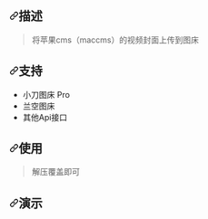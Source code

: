 <h2><a id="user-content-描述" class="anchor" aria-hidden="true" href="#描述"><svg class="octicon octicon-link" viewBox="0 0 16 16" version="1.1" width="16" height="16" aria-hidden="true"><path fill-rule="evenodd" d="M7.775 3.275a.75.75 0 001.06 1.06l1.25-1.25a2 2 0 112.83 2.83l-2.5 2.5a2 2 0 01-2.83 0 .75.75 0 00-1.06 1.06 3.5 3.5 0 004.95 0l2.5-2.5a3.5 3.5 0 00-4.95-4.95l-1.25 1.25zm-4.69 9.64a2 2 0 010-2.83l2.5-2.5a2 2 0 012.83 0 .75.75 0 001.06-1.06 3.5 3.5 0 00-4.95 0l-2.5 2.5a3.5 3.5 0 004.95 4.95l1.25-1.25a.75.75 0 00-1.06-1.06l-1.25 1.25a2 2 0 01-2.83 0z"></path></svg></a>描述</h2>
<blockquote>
<p>将苹果cms（maccms）的视频封面上传到图床</p>
</blockquote>
<h2><a id="user-content-支持" class="anchor" aria-hidden="true" href="#支持"><svg class="octicon octicon-link" viewBox="0 0 16 16" version="1.1" width="16" height="16" aria-hidden="true"><path fill-rule="evenodd" d="M7.775 3.275a.75.75 0 001.06 1.06l1.25-1.25a2 2 0 112.83 2.83l-2.5 2.5a2 2 0 01-2.83 0 .75.75 0 00-1.06 1.06 3.5 3.5 0 004.95 0l2.5-2.5a3.5 3.5 0 00-4.95-4.95l-1.25 1.25zm-4.69 9.64a2 2 0 010-2.83l2.5-2.5a2 2 0 012.83 0 .75.75 0 001.06-1.06 3.5 3.5 0 00-4.95 0l-2.5 2.5a3.5 3.5 0 004.95 4.95l1.25-1.25a.75.75 0 00-1.06-1.06l-1.25 1.25a2 2 0 01-2.83 0z"></path></svg></a>支持</h2>
<ul>
<li>小刀图床 Pro</li>
<li>兰空图床</li>
<li>其他Api接口</li>
</ul>
<h2><a id="user-content-使用" class="anchor" aria-hidden="true" href="#使用"><svg class="octicon octicon-link" viewBox="0 0 16 16" version="1.1" width="16" height="16" aria-hidden="true"><path fill-rule="evenodd" d="M7.775 3.275a.75.75 0 001.06 1.06l1.25-1.25a2 2 0 112.83 2.83l-2.5 2.5a2 2 0 01-2.83 0 .75.75 0 00-1.06 1.06 3.5 3.5 0 004.95 0l2.5-2.5a3.5 3.5 0 00-4.95-4.95l-1.25 1.25zm-4.69 9.64a2 2 0 010-2.83l2.5-2.5a2 2 0 012.83 0 .75.75 0 001.06-1.06 3.5 3.5 0 00-4.95 0l-2.5 2.5a3.5 3.5 0 004.95 4.95l1.25-1.25a.75.75 0 00-1.06-1.06l-1.25 1.25a2 2 0 01-2.83 0z"></path></svg></a>使用</h2>
<blockquote>
<p>解压覆盖即可</p>
</blockquote>
<h2><a id="user-content-演示" class="anchor" aria-hidden="true" href="#演示"><svg class="octicon octicon-link" viewBox="0 0 16 16" version="1.1" width="16" height="16" aria-hidden="true"><path fill-rule="evenodd" d="M7.775 3.275a.75.75 0 001.06 1.06l1.25-1.25a2 2 0 112.83 2.83l-2.5 2.5a2 2 0 01-2.83 0 .75.75 0 00-1.06 1.06 3.5 3.5 0 004.95 0l2.5-2.5a3.5 3.5 0 00-4.95-4.95l-1.25 1.25zm-4.69 9.64a2 2 0 010-2.83l2.5-2.5a2 2 0 012.83 0 .75.75 0 001.06-1.06 3.5 3.5 0 00-4.95 0l-2.5 2.5a3.5 3.5 0 004.95 4.95l1.25-1.25a.75.75 0 00-1.06-1.06l-1.25 1.25a2 2 0 01-2.83 0z"></path></svg></a>演示</h2>
<p><a target="_blank" rel="noopener noreferrer" href="https://camo.githubusercontent.com/1a418431794439c25c006c9c175db472950d2b30/68747470733a2f2f626c6f672e6869646f76652e636e2f7573722f75706c6f6164732f323031392f31312f3338393536343833382e706e67"><img src="https://camo.githubusercontent.com/1a418431794439c25c006c9c175db472950d2b30/68747470733a2f2f626c6f672e6869646f76652e636e2f7573722f75706c6f6164732f323031392f31312f3338393536343833382e706e67" alt="" data-canonical-src="https://blog.hidove.cn/usr/uploads/2019/11/389564838.png" style="max-width:100%;"></a></p>
<p><a target="_blank" rel="noopener noreferrer" href="https://camo.githubusercontent.com/9b75fde7fd3872b639a63b456f5a565e6738f5fe/68747470733a2f2f626c6f672e6869646f76652e636e2f7573722f75706c6f6164732f323031392f31312f323737303332353839372e706e67"><img src="https://camo.githubusercontent.com/9b75fde7fd3872b639a63b456f5a565e6738f5fe/68747470733a2f2f626c6f672e6869646f76652e636e2f7573722f75706c6f6164732f323031392f31312f323737303332353839372e706e67" alt="" data-canonical-src="https://blog.hidove.cn/usr/uploads/2019/11/2770325897.png" style="max-width:100%;"></a></p>
<p><a target="_blank" rel="noopener noreferrer" href="https://camo.githubusercontent.com/e1787880bf54e0ce971015587f372afe23a5d7d7/68747470733a2f2f626c6f672e6869646f76652e636e2f7573722f75706c6f6164732f323031392f31312f323731383135373236342e706e67"><img src="https://camo.githubusercontent.com/e1787880bf54e0ce971015587f372afe23a5d7d7/68747470733a2f2f626c6f672e6869646f76652e636e2f7573722f75706c6f6164732f323031392f31312f323731383135373236342e706e67" alt="" data-canonical-src="https://blog.hidove.cn/usr/uploads/2019/11/2718157264.png" style="max-width:100%;"></a></p>
